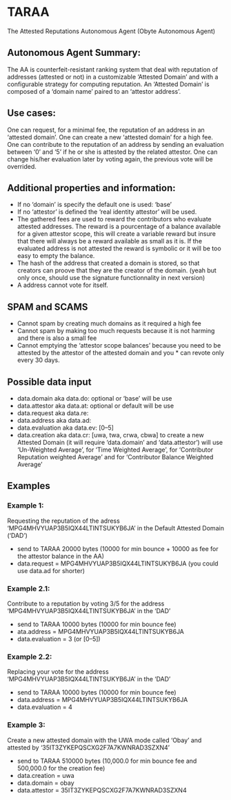 # TARAA
The Attested Reputations Autonomous Agent (Obyte Autonomous Agent)

## Autonomous Agent Summary:
The AA is counterfeit-resistant ranking system that deal with reputation of addresses (attested or not) in a customizable ‘Attested Domain’ and with a configurable strategy for computing reputation. An ‘Attested Domain’ is composed of a ‘domain name’ paired to an ‘attestor address’.

## Use cases:
One can request, for a minimal fee, the reputation of an address in an ‘attested domain’.
One can create a new ‘attested domain’ for a high fee.
One can contribute to the reputation of an address by sending an evaluation between ‘0’ and ‘5’ if he or she is attested by the related attestor.
One can change his/her evaluation later by voting again, the previous vote will be overrided.

## Additional properties and information:
* If no ‘domain’ is specify the default one is used: ‘base’
* If no ‘attestor’ is defined the ‘real identity attestor’ will be used.
* The gathered fees are used to reward the contributors who evaluate attested addresses. The reward is a pourcentage of a balance available for a given attestor scope, this will create a variable reward but insure that there will always be a reward available as small as it is. If the evaluated address is not attested the reward is symbolic or it will be too easy to empty the balance.
* The hash of the address that created a domain is stored, so that creators can proove that they are the creator of the domain. (yeah but only once, should use the signature functionnality in next version)
* A address cannot vote for itself.

## SPAM and SCAMS
* Cannot spam by creating much domains as it required a high fee
* Cannot spam by making too much requests because it is not harming and there is also a small fee
* Cannot emptying the ‘attestor scope balances’ because you need to be attested by the attestor of the attested domain and you * can revote only every 30 days.

## Possible data input
* data.domain aka data.do: optional <domain name> or ‘base’ will be use
* data.attestor aka data.at: optional <Obyte attestor address> or default will be use
* data.request aka data.re: <Obyte address object of the reputation request>
* data.address aka data.ad: <Obyte address object of the evaluation>
* data.evaluation aka data.ev: [0–5]
* data.creation aka data.cr: [uwa, twa, crwa, cbwa] to create a new Attested Domain (it will require ‘data.domain’ and ‘data.attestor’) <uwa> will use ‘Un-Weighted Average’, <twa> for ‘Time Weighted Average’, <rwa> for ‘Contributor Reputation weighted Average’ and <cbwa> for ‘Contributor Balance Weighted Average’
  
## Examples
### Example 1: 
Requesting the reputation of the adress ‘MPG4MHVYUAP3B5IQX44LTINTSUKYB6JA’ in the Default Attested Domain (‘DAD’)
* send to TARAA 20000 bytes (10000 for min bounce + 10000 as fee for the attestor balance in the AA)
* data.request = MPG4MHVYUAP3B5IQX44LTINTSUKYB6JA (you could use data.ad for shorter)
### Example 2.1: 
Contribute to a reputation by voting 3/5 for the address ‘MPG4MHVYUAP3B5IQX44LTINTSUKYB6JA’ in the ‘DAD’
* send to TARAA 10000 bytes (10000 for min bounce fee)
* ata.address = MPG4MHVYUAP3B5IQX44LTINTSUKYB6JA
* data.evaluation = 3 (or [0–5])
### Example 2.2: 
Replacing your vote for the address ‘MPG4MHVYUAP3B5IQX44LTINTSUKYB6JA’ in the ‘DAD’
* send to TARAA 10000 bytes (10000 for min bounce fee)
* data.address = MPG4MHVYUAP3B5IQX44LTINTSUKYB6JA
* data.evaluation = 4
### Example 3: 
Create a new attested domain with the UWA mode called ‘Obay’ and attested by ‘35IT3ZYKEPQSCXG2F7A7KWNRAD3SZXN4’
* send to TARAA 510000 bytes (10,000.0 for min bounce fee and 500,000.0 for the creation fee)
* data.creation = uwa
* data.domain = obay
* data.attestor = 35IT3ZYKEPQSCXG2F7A7KWNRAD3SZXN4
